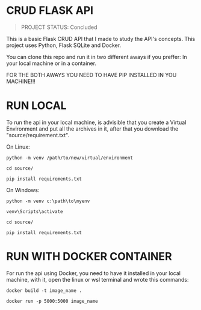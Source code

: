 # CRUD FLASK API

> PROJECT STATUS: Concluded 

This is a basic Flask CRUD API that I made to study the API's concepts. This project uses Python, Flask SQLite and Docker.

You can clone this repo and run it in two different aways if you preffer: In your local machine or in a container.

FOR THE BOTH AWAYS YOU NEED TO HAVE PIP INSTALLED IN YOU MACHINE!!!


# RUN LOCAL
To run the api in your local machine, is advisible that you create a Virtual Environment and put all the archives in it, after that you download the "source/requirement.txt".


On Linux:
```
python -m venv /path/to/new/virtual/environment

cd source/

pip install requirements.txt
```

On Windows:
```
python -m venv c:\path\to\myenv

venv\Scripts\activate

cd source/

pip install requirements.txt
```

# RUN WITH DOCKER CONTAINER

For run the api using Docker, you need to have it installed in your local machine, with it, open the linux or wsl terminal and wrote this commands:

```
docker build -t image_name .

docker run -p 5000:5000 image_name
```

